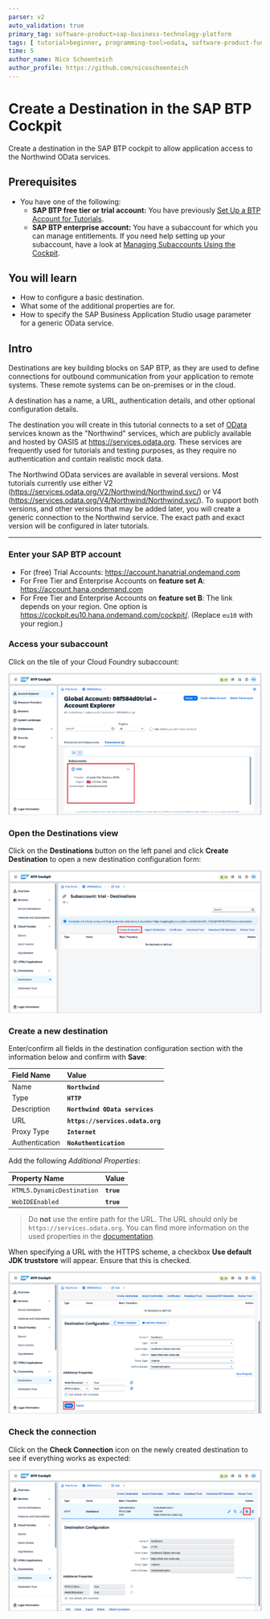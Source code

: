 ```yaml
---
parser: v2
auto_validation: true
primary_tag: software-product>sap-business-technology-platform
tags: [ tutorial>beginner, programming-tool>odata, software-product-function>sap-btp-cockpit, tutorial>free-tier]
time: 5
author_name: Nico Schoenteich
author_profile: https://github.com/nicoschoenteich
---
```


# Create a Destination in the SAP BTP Cockpit
<!-- description --> Create a destination in the SAP BTP cockpit to allow application access to the Northwind OData services.

## Prerequisites
- You have one of the following:
    - **SAP BTP free tier or trial account:** You have previously [Set Up a BTP Account for Tutorials](group.btp-setup).
    - **SAP BTP enterprise account:** You have a subaccount for which you can manage entitlements. If you need help setting up your subaccount, have a look at [Managing Subaccounts Using the Cockpit](https://help.sap.com/viewer/65de2977205c403bbc107264b8eccf4b/Cloud/en-US/55d0b6d8b96846b8ae93b85194df0944.html).


## You will learn
- How to configure a basic destination.
- What some of the additional properties are for.
- How to specify the SAP Business Application Studio usage parameter for a generic OData service.

## Intro
Destinations are key building blocks on SAP BTP, as they are used to define connections for outbound communication from your application to remote systems. These remote systems can be on-premises or in the cloud.

A destination has a name, a URL, authentication details, and other optional configuration details.

The destination you will create in this tutorial connects to a set of [OData](http://www.odata.org) services known as the "Northwind" services, which are publicly available and hosted by OASIS at <https://services.odata.org>. These services are frequently used for tutorials and testing purposes, as they require no authentication and contain realistic mock data.

The Northwind OData services are available in several versions. Most tutorials currently use either V2 (<https://services.odata.org/V2/Northwind/Northwind.svc/>) or V4 (<https://services.odata.org/V4/Northwind/Northwind.svc/>). To support both versions, and other versions that may be added later, you will create a generic connection to the Northwind service. The exact path and exact version will be configured in later tutorials.

---

### Enter your SAP BTP account

- For (free) Trial Accounts: <https://account.hanatrial.ondemand.com>
- For Free Tier and Enterprise Accounts on **feature set A**: <https://account.hana.ondemand.com>
- For Free Tier and Enterprise Accounts on **feature set B**: The link depends on your region. One option is <https://cockpit.eu10.hana.ondemand.com/cockpit/>. (Replace `eu10` with your region.)


### Access your subaccount

Click on the tile of your Cloud Foundry subaccount:

![subaccount](./subaccount.png)


### Open the Destinations view

Click on the **Destinations** button on the left panel and click **Create Destination** to open a new destination configuration form:

![destination](./destination.png)

### Create a new destination

Enter/confirm all fields in the destination configuration section with the information below and confirm with **Save**:

Field Name     | Value
:------------- | :-------------
Name           | **`Northwind`**
Type           | **`HTTP`**
Description    | **`Northwind OData services`**
URL            | **`https://services.odata.org`**
Proxy Type     | **`Internet`**
Authentication | **`NoAuthentication`**

Add the following *Additional Properties*:

Property Name     | Value
:------------- | :-------------
`HTML5.DynamicDestination`           | **`true`**
`WebIDEEnabled`           | **`true`**

> Do **not** use the entire path for the URL.  The URL should only be `https://services.odata.org`. You can find more information on the used properties in the [documentation](https://help.sap.com/docs/bas/sap-business-application-studio/connecting-to-external-systems).

When specifying a URL with the HTTPS scheme, a checkbox **Use default JDK truststore** will appear. Ensure that this is checked.

![new destination entered](./newdest.png)


### Check the connection

Click on the **Check Connection** icon on the newly created destination to see if everything works as expected:

![check destination function](./checkdest.png)

